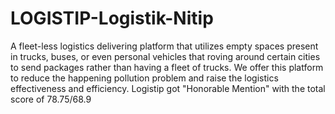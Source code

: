 # LOGISTIP-Logistik-Nitip

A fleet-less logistics delivering platform that utilizes empty spaces present in trucks, buses, or even personal vehicles that roving around certain cities to send packages rather than having a fleet of trucks. We offer this platform to reduce the happening pollution problem and raise the logistics effectiveness and efficiency. Logistip got "Honorable Mention" with the total score of 78.75/68.9

